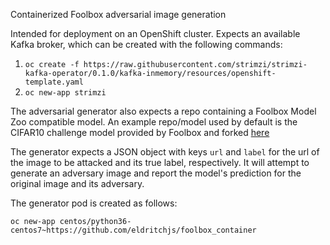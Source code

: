 Containerized Foolbox adversarial image generation

Intended for deployment on an OpenShift cluster. Expects an available Kafka broker, which can be created with the following commands:

1. `oc create -f https://raw.githubusercontent.com/strimzi/strimzi-kafka-operator/0.1.0/kafka-inmemory/resources/openshift-template.yaml`
2. `oc new-app strimzi`

The adversarial generator also expects a repo containing a Foolbox Model Zoo compatible model. An example repo/model used by default is the CIFAR10 challenge model provided by Foolbox and forked [here](https://github.com/EldritchJS/cifar10_challenge)

The generator expects a JSON object with keys `url` and `label` for the url of the image to be attacked and its true label, respectively. It will attempt to generate an adversary image and report the model's prediction for the original image and its adversary.

The generator pod is created as follows:

`oc new-app centos/python36-centos7~https://github.com/eldritchjs/foolbox_container`
